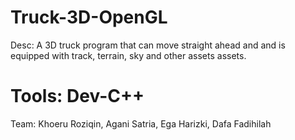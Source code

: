 # Truck-3D-OpenGL
Desc: A 3D truck program that can move straight ahead and and is equipped with track, terrain, sky and other assets assets.
# Tools: Dev-C++
Team: Khoeru Roziqin, Agani Satria, Ega Harizki, Dafa Fadihilah


